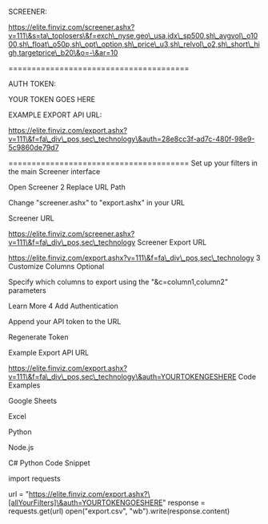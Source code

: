 SCREENER:

https://elite.finviz.com/screener.ashx?v=111\&s=ta\_toplosers\&f=exch\_nyse,geo\_usa,idx\_sp500,sh\_avgvol\_o1000,sh\_float\_o50p,sh\_opt\_option,sh\_price\_u3,sh\_relvol\_o2,sh\_short\_high,targetprice\_b20\&o=-\&ar=10

=======================================

AUTH TOKEN:



YOUR TOKEN GOES HERE



EXAMPLE EXPORT API URL:



https://elite.finviz.com/export.ashx?v=111\&f=fa\_div\_pos,sec\_technology\&auth=28e8cc3f-ad7c-480f-98e9-5c9860de79d7



=======================================
Set up your filters in the main Screener interface

Open Screener
2
Replace URL Path

Change "screener.ashx" to "export.ashx" in your URL

Screener URL

https://elite.finviz.com/screener.ashx?v=111\&f=fa\_div\_pos,sec\_technology
Screener Export URL

https://elite.finviz.com/export.ashx?v=111\&f=fa\_div\_pos,sec\_technology
3
Customize Columns Optional

Specify which columns to export using the "\&c=column1,column2" parameters



Learn More
4
Add Authentication

Append your API token to the URL







Regenerate Token

Example Export API URL

https://elite.finviz.com/export.ashx?v=111\&f=fa\_div\_pos,sec\_technology\&auth=YOURTOKENGESHERE
Code Examples



Google Sheets

Excel

Python

Node.js

C#
Python Code Snippet

import requests

url = "https://elite.finviz.com/export.ashx?\[allYourFilters]\&auth=YOURTOKENGOESHERE"
response = requests.get(url)
open("export.csv", "wb").write(response.content)

